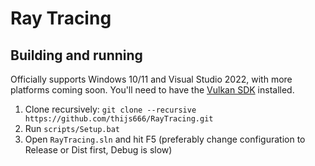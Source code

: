 # Ray Tracing
## Building and running
Officially supports Windows 10/11 and Visual Studio 2022, with more platforms coming soon. You'll need to have the [Vulkan SDK](https://vulkan.lunarg.com/) installed.

1. Clone recursively: `git clone --recursive https://github.com/thijs666/RayTracing.git`
2. Run `scripts/Setup.bat`
3. Open `RayTracing.sln` and hit F5 (preferably change configuration to Release or Dist first, Debug is slow)